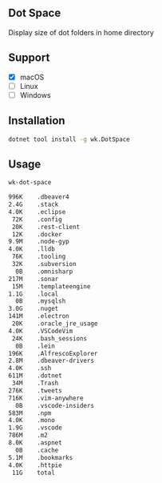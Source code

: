 ## Dot Space

Display size of dot folders in home directory

## Support

- [x] macOS
- [ ] Linux
- [ ] Windows

## Installation

```bash
dotnet tool install -g wk.DotSpace
```

## Usage

```bash
wk-dot-space

996K	.dbeaver4
2.4G	.stack
4.0K	.eclipse
 72K	.config
 20K	.rest-client
 12K	.docker
9.9M	.node-gyp
4.0K	.lldb
 76K	.tooling
 32K	.subversion
  0B	.omnisharp
217M	.sonar
 15M	.templateengine
1.1G	.local
  0B	.mysqlsh
3.0G	.nuget
141M	.electron
 20K	.oracle_jre_usage
4.0K	.VSCodeVim
 24K	.bash_sessions
  0B	.lein
196K	.AlfrescoExplorer
2.8M	.dbeaver-drivers
4.0K	.ssh
611M	.dotnet
 34M	.Trash
276K	.tweets
716K	.vim-anywhere
  0B	.vscode-insiders
583M	.npm
4.0K	.mono
1.9G	.vscode
786M	.m2
8.0K	.aspnet
  0B	.cache
5.1M	.bookmarks
4.0K	.httpie
 11G	total
```